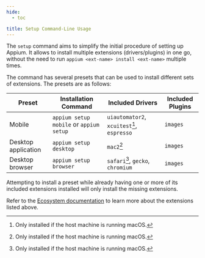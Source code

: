 ```yaml
---
hide:
  - toc

title: Setup Command-Line Usage
---
```


The `setup` command aims to simplify the initial procedure of setting up Appium. It allows to install
multiple extensions (drivers/plugins) in one go, without the need to run
`appium <ext-name> install <ext-name>` multiple times.

The command has several presets that can be used to install different sets of extensions.
The presets are as follows:

|Preset|Installation Command|Included Drivers|Included Plugins|
|--|--|--|--|
|Mobile|`appium setup mobile` or `appium setup`|`uiautomator2`, `xcuitest`[^1], `espresso`|`images`|
|Desktop application|`appium setup desktop`|`mac2`[^1]|`images`|
|Desktop browser|`appium setup browser`|`safari`[^1], `gecko`, `chromium`|`images`|

Attempting to install a preset while already having one or more of its included extensions installed
will only install the missing extensions.

Refer to the [Ecosystem documentation](../ecosystem/index.md) to learn more about the extensions
listed above.

[^1]: Only installed if the host machine is running macOS.